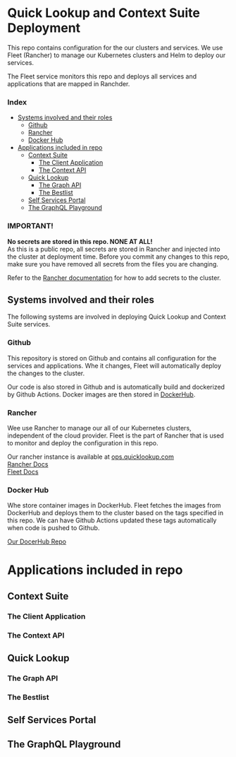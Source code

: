 # Quick Lookup and Context Suite Deployment

This repo contains configuration for the our clusters and services.
We use Fleet (Rancher) to manage our Kubernetes clusters and Helm to deploy our services.

The Fleet service monitors this repo and deploys all services and applications that are mapped in Ranchder.

### Index

- [Systems involved and their roles](#systems-involved-and-their-roles)
  - [Github](#github)
  - [Rancher](#rancher)
  - [Docker Hub](#docker-hub)
- [Applications included in repo](#applications-included-in-repo)
  - [Context Suite](#context-suite)
    - [The Client Application](#the-client-application)
    - [The Context API](#the-context-api)
  - [Quick Lookup](#quick-lookup)
    - [The Graph API](#the-graph-api)
    - [The Bestlist](#the-bestlist)
  - [Self Services Portal](#self-services-portal)
  - [The GraphQL Playground](#the-graphql-playground)

### IMPORTANT!
**No secrets are stored in this repo. NONE AT ALL!**</br> 
As this is a public repo, all secrets are stored in Rancher and injected into the cluster at deployment time.
Before you commit any changes to this repo, make sure you have removed all secrets from the files you are changing.

Refer to the [Rancher documentation](https://ranchermanager.docs.rancher.com/how-to-guides/new-user-guides/kubernetes-resources-setup/secrets#docusaurus_skipToContent_fallback) for how to add secrets to the cluster.

## Systems involved and their roles
The following systems are involved in deploying Quick Lookup and Context Suite services.

### Github
This repository is stored on Github and contains all configuration for the services and applications.
Whe it changes, Fleet will automatically deploy the changes to the cluster.

Our code is also stored in Github and is automatically build and dockerized by Github Actions.
Docker images are then stored in [DockerHub](#docker-hub).

### Rancher
Wee use Rancher to manage our all of our Kubernetes clusters, independent of the cloud provider.
Fleet is the part of Rancher that is used to monitor and deploy the configuration in this repo.

Our rancher instance is available at [ops.quicklookup.com](https://ops.quicklookup.com)</br>
[Rancher Docs](https://ranchermanager.docs.rancher.com/)</br>
[Fleet Docs](https://fleet.rancher.io/)

### Docker Hub
Whe store container images in DockerHub.
Fleet fetches the images from DockerHub and deploys them to the cluster based on the tags specified in this repo.
We can have Github Actions updated these tags automatically when code is pushed to Github.

[Our DocerHub Repo](https://hub.docker.com/repository/docker/quicklookup/)

# Applications included in repo

## Context Suite

### The Client Application

### The Context API

## Quick Lookup

### The Graph API

### The Bestlist 

## Self Services Portal

## The GraphQL Playground






